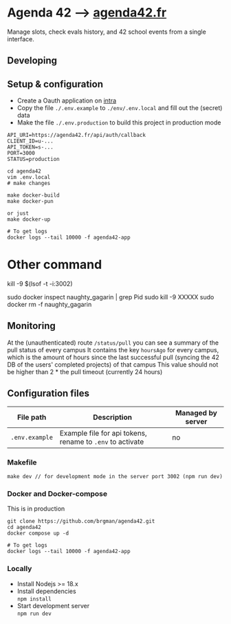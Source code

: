 # Agenda 42 --> [agenda42.fr](https://agenda42.fr)

Manage slots, check evals history, and 42 school events from a single interface.

## Developing
## Setup & configuration
- Create a Oauth application on [intra](https://profile.intra.42.fr/oauth/applications)
- Copy the file `./.env.example` to `./env/.env.local` and fill out the (secret) data
- Make the file `./.env.production` to build this project in production mode

```
API_URI=https://agenda42.fr/api/auth/callback
CLIENT_ID=u-...
API_TOKEN=s-...
PORT=3000
STATUS=production
```

```shell
cd agenda42
vim .env.local
# make changes

make docker-build
make docker-pun

or just
make docker-up

# To get logs
docker logs --tail 10000 -f agenda42-app

```

# Other command
kill -9 $(lsof -t -i:3002)

sudo docker inspect naughty_gagarin | grep Pid
sudo kill -9 XXXXX
sudo docker rm -f naughty_gagarin


## Monitoring
At the (unauthenticated) route `/status/pull` you can see a summary of the pull status of every campus
It contains the key `hoursAgo` for every campus, which is the amount of hours since the last successful pull (syncing the 42 DB of the users' completed projects) of that campus
This value should not be higher than 2 * the pull timeout (currently 24 hours)

## Configuration files
| File path                                    | Description                                                                           | Managed by server |
|----------------------------------------------|---------------------------------------------------------------------------------------|-------------------|
| `.env.example`                               | Example file for api tokens, rename to `.env` to activate                             | no                |

### Makefile
```
make dev // for development mode in the server port 3002 (npm run dev)
```

### Docker and Docker-compose
This is in production
```shell
git clone https://github.com/brgman/agenda42.git
cd agenda42
docker compose up -d

# To get logs
docker logs --tail 10000 -f agenda42-app
```

### Locally
- Install Nodejs >= 18.x
- Install dependencies\
`npm install`
- Start development server\
`npm run dev`